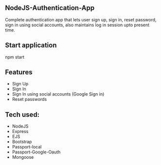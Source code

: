 ## NodeJS-Authentication-App

Complete authentication app that lets user sign up, sign in, reset password, sign in using social accounts, also maintains log in session upto present time.

## Start application

npm start

## Features

- Sign Up
- Sign In
- Sign In using social accounts (Google Sign in)
- Reset passwords

## Tech used:

- NodeJS
- Express
- EJS
- Bootstrap
- Passport-local
- Passport-Google-Oauth
- Mongoose
